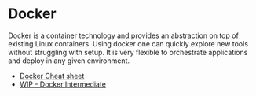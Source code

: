 # Docker

Docker is a container technology and provides an abstraction on top of existing Linux containers. 
Using docker one can quickly explore new tools without struggling with setup. It is very flexible to 
orchestrate applications and deploy in any given environment.

* [Docker Cheat sheet](dockerCheatsheet.md)
* [WIP - Docker Intermediate](dockerIntermediate.md)
